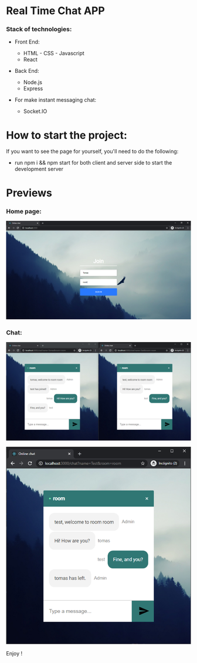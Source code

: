 # Real Time Chat APP

### Stack of technologies:

- Front End:
    + HTML - CSS - Javascript
    + React

- Back End:
    + Node.js
    + Express
    
- For make instant messaging chat:
    + Socket.IO

# How to start the project:

If you want to see the page for yourself, you'll need to do the following:

- run npm i && npm start for both client and server side to start the development server

# Previews

### Home page:

![alt text](./Home.PNG "Home Page")

### Chat:

![alt text](./Chat.PNG "Chat")

![alt text](./Chat2.PNG "Chat")

Enjoy !

